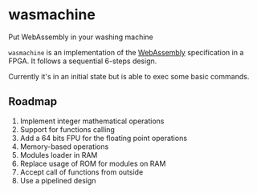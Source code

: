 # wasmachine
Put WebAssembly in your washing machine

`wasmachine` is an implementation of the [WebAssembly](http://webassembly.org) specification in a FPGA.
It follows a sequential 6-steps design.

Currently it's in an initial state but is able to exec some basic commands.

## Roadmap
1. Implement integer mathematical operations
2. Support for functions calling
3. Add a 64 bits FPU for the floating point operations
4. Memory-based operations
5. Modules loader in RAM
6. Replace usage of ROM for modules on RAM
7. Accept call of functions from outside
8. Use a pipelined design
